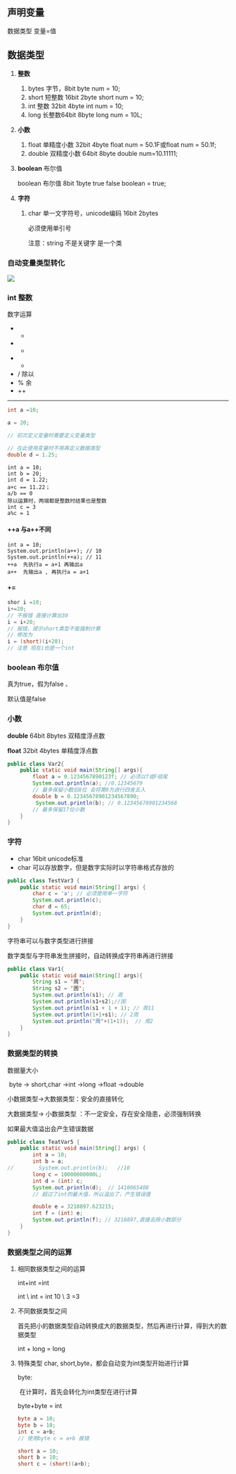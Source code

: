 ## 声明变量

数据类型 变量=值

## 数据类型

1. **整数**

   1. bytes 字节，8bit     byte num = 10;
   2. short 短整数 16bit 2byte   short num = 10;
   3. int 整数 32bit 4byte  int num = 10;
   4. long 长整数64bit 8byte long num = 10L;

2. **小数**

   1. float 单精度小数 32bit 4byte   float num = 50.1F或float num = 50.1f; 
   2. double 双精度小数 64bit 8byte  double num=10.11111;

3. **boolean** 布尔值

   boolean 布尔值 8bit 1byte  true false  boolean = true;

5. **字符**

   1. char 单一文字符号，unicode编码 16bit 2bytes

      必须使用单引号

      注意：string 不是关键字 是一个类



### 自动变量类型转化

![](C:\Users\QWCD\Desktop\笔记\java笔记\images\java变量类型转换.png)

### int 整数

数字运算

- +
- -
- *
- /  除以
- % 余
- ++
- --

```java
int a =10;

a = 20;

// 初次定义变量时需要定义变量类型

// 在此使用变量时不用再定义数据类型
double d = 1.25;
```

```/
int a = 10;
int b = 20;
int d = 1.22;
a+c == 11.22；
a/b == 0
除以运算时，两端都是整数时结果也是整数
int c = 3
a%c = 1
```

#### ++a 与a++不同

```/
int a = 10;
System.out.println(a++); // 10
System.out.println(++a); // 11
++a  先执行a = a+1 再输出a
a++  先输出a , 再执行a = a+1
```

#### +=

```java
shor i =10;
i+=20;
// 不报错 直接计算出30
i = i+20;
// 报错，提示short类型不能强制计算
// 修改为
i = (short)(i+20);
// 注意 现在i也是一个int
```



### boolean 布尔值

真为true，假为false 、

默认值是false

### 小数

**double** 64bit 8bytes  双精度浮点数

**float** 32bit 4bytes 单精度浮点数

```java
public class Var2{
    public static void main(String[] args){
        float a = 0.1234567890123f; // 必须以f或F结尾
        System.out.println(a); //0.12345679
        // 最多保留小数后8位 会将第9为进行四舍五入
        double b = 0.12345678901234567890;
         System.out.println(b); // 0.12345678901234568
        // 最多保留17位小数
    }
}
```



### 字符

- char 16bit unicode标准
- char 可以存放数字，但是数字实际时以字符串格式存放的

```java
public class TestVar3 {
    public static void main(String[] args) {
        char c = 'a'; // 必须使用单一字符
        System.out.println(c);
        char d = 65;
        System.out.println(d);
    }
}
```



字符串可以与数字类型进行拼接

数字类型与字符串发生拼接时，自动转换成字符串再进行拼接

```java
public class Var1{
    public static void main(String[] args){
        String s1 = '周';
        String s2 = '困';
        System.out.println(s1); // 周
        System.out.println(s1+s2);//困
        System.out.println(s1 + 1 + 1); // 周11
        System.out.println(1+1+s1); // 2周
        System.out.println("周"+(1+1));  // 周2
    }
}
```

### 数据类型的转换

数据量大小

​	byte -> short,char ->int ->long ->float ->double

小数据类型->大数据类型：安全的直接转化

大数据类型-> 小数据类型 ：不一定安全，存在安全隐患，必须强制转换

如果最大值溢出会产生错误数据



```java
public class TeatVar5 {
    public static void main(String[] args) {
        int a = 10;
        int b = a;
//        System.out.println(b);   //10
        long c = 10000000000L;
        int d = (int) c;
        System.out.println(d);  // 1410065408
        // 超过了int的最大值，所以溢出了，产生错误值

        double e = 3218897.623215;
        int f = (int) e;
        System.out.println(f); // 3218897,直接去除小数部分
    }
}
```

### 数据类型之间的运算

1. 相同数据类型之间的运算

   int+int =int

   int \ int = int   10 \ 3  =3

2. 不同数据类型之间

   首先把小的数据类型自动转换成大的数据类型，然后再进行计算，得到大的数据类型

   int + long = long

3. 特殊类型 char, short,byte，都会自动变为int类型开始进行计算

   byte:

   ​	在计算时，首先会转化为int类型在进行计算

   byte+byte = int

   ```java
   byte a = 10;
   byte b = 10;
   int c = a+b;
   // 使用byte c = a+b 报错
   ```

   ```java
   short a = 10;
   short b = 10;
   short c = (short)(a+b);
   ```

   
